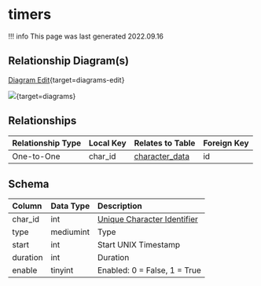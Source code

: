 # timers

!!! info
	This page was last generated 2022.09.16

## Relationship Diagram(s)

[Diagram Edit](https://mermaid.live/edit#eyJjb2RlIjoiZXJEaWFncmFtXG4gICAgdGltZXJzIHtcbiAgICAgICAgaW50IGNoYXJfaWRcbiAgICB9XG4gICAgY2hhcmFjdGVyX2RhdGEge1xuICAgICAgICBpbnR1bnNpZ25lZCBpZFxuICAgICAgICB2YXJjaGFyIG5hbWVcbiAgICAgICAgdmFyY2hhciBuYW5lXG4gICAgICAgIGludHVuc2lnbmVkIHpvbmVfaWRcbiAgICAgICAgaW50dW5zaWduZWQgem9uZV9pbnN0YW5jZVxuICAgIH1cbiAgICB0aW1lcnMgfHwtLW97IGNoYXJhY3Rlcl9kYXRhIDogT25lLXRvLU9uZVxuXG4iLCJtZXJtYWlkIjp7InRoZW1lIjoiZGVmYXVsdCJ9LCJ1cGRhdGVFZGl0b3IiOnRydWUsImF1dG9TeW5jIjp0cnVlLCJ1cGRhdGVEaWFncmFtIjp0cnVlfQ==){target=diagrams-edit}

[![](https://mermaid.ink/img/eyJjb2RlIjoiZXJEaWFncmFtXG4gICAgdGltZXJzIHtcbiAgICAgICAgaW50IGNoYXJfaWRcbiAgICB9XG4gICAgY2hhcmFjdGVyX2RhdGEge1xuICAgICAgICBpbnR1bnNpZ25lZCBpZFxuICAgICAgICB2YXJjaGFyIG5hbWVcbiAgICAgICAgdmFyY2hhciBuYW5lXG4gICAgICAgIGludHVuc2lnbmVkIHpvbmVfaWRcbiAgICAgICAgaW50dW5zaWduZWQgem9uZV9pbnN0YW5jZVxuICAgIH1cbiAgICB0aW1lcnMgfHwtLW97IGNoYXJhY3Rlcl9kYXRhIDogT25lLXRvLU9uZVxuXG4iLCJtZXJtYWlkIjp7InRoZW1lIjoiZGVmYXVsdCJ9LCJ1cGRhdGVFZGl0b3IiOnRydWUsImF1dG9TeW5jIjp0cnVlLCJ1cGRhdGVEaWFncmFtIjp0cnVlfQ==)](https://mermaid.ink/img/eyJjb2RlIjoiZXJEaWFncmFtXG4gICAgdGltZXJzIHtcbiAgICAgICAgaW50IGNoYXJfaWRcbiAgICB9XG4gICAgY2hhcmFjdGVyX2RhdGEge1xuICAgICAgICBpbnR1bnNpZ25lZCBpZFxuICAgICAgICB2YXJjaGFyIG5hbWVcbiAgICAgICAgdmFyY2hhciBuYW5lXG4gICAgICAgIGludHVuc2lnbmVkIHpvbmVfaWRcbiAgICAgICAgaW50dW5zaWduZWQgem9uZV9pbnN0YW5jZVxuICAgIH1cbiAgICB0aW1lcnMgfHwtLW97IGNoYXJhY3Rlcl9kYXRhIDogT25lLXRvLU9uZVxuXG4iLCJtZXJtYWlkIjp7InRoZW1lIjoiZGVmYXVsdCJ9LCJ1cGRhdGVFZGl0b3IiOnRydWUsImF1dG9TeW5jIjp0cnVlLCJ1cGRhdGVEaWFncmFtIjp0cnVlfQ==){target=diagrams}


## Relationships

| Relationship Type | Local Key | Relates to Table | Foreign Key |
| :--- | :--- | :--- | :--- |
| One-to-One | char_id | [character_data](../../schema/characters/character_data.md) | id |


## Schema

| Column | Data Type | Description |
| :--- | :--- | :--- |
| char_id | int | [Unique Character Identifier](../../schema/characters/character_data.md) |
| type | mediumint | Type |
| start | int | Start UNIX Timestamp |
| duration | int | Duration |
| enable | tinyint | Enabled: 0 = False, 1 = True |

